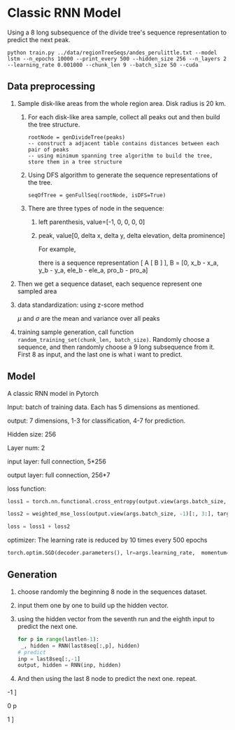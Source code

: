 # Classic RNN Model

Using a 8 long subsequence of the divide tree's sequence representation to predict the next peak.  

```
python train.py ../data/regionTreeSeqs/andes_perulittle.txt --model lstm --n_epochs 10000 --print_every 500 --hidden_size 256 --n_layers 2 --learning_rate 0.001000 --chunk_len 9 --batch_size 50 --cuda
```

## Data preprocessing

1. Sample disk-like areas from the whole region area. Disk radius is 20 km.

   1. For each disk-like area sample, collect all peaks out and then build the tree structure. 

      ```
      rootNode = genDivideTree(peaks)
      -- construct a adjacent table contains distances between each pair of peaks
      -- using minimum spanning tree algorithm to build the tree, store them in a tree structure
      ```

   2. Using DFS algorithm to generate the sequence representations of the tree. 

      ```
      seqOfTree = genFullSeq(rootNode, isDFS=True)
      ```

   3. There are three types of node in the sequence:

      1. left parenthesis, value=[-1, 0, 0, 0, 0]

      2. peak, value[0, delta x, delta y, delta elevation, delta prominence]

         For example, 

         there is a sequence representation [ A [ B ] ], B = [0, x_b - x_a, y_b - y_a, ele_b - ele_a, pro_b - pro_a]

2. Then we get a sequence dataset, each sequence represent one sampled area

3. data standardization: using z-score method

   $\mu$  and $\sigma$ are the mean and variance over all peaks

4. training sample generation, call function `random_training_set(chunk_len, batch_size)`. Randomly choose a sequence, and then randomly choose a 9 long subsequence from it. First 8 as input, and the last one is what i want to predict.


## Model

A classic RNN model in Pytorch

Input: batch of training data. Each has 5 dimensions as mentioned.

output: 7 dimensions, 1-3 for classification, 4-7 for prediction.

Hidden size: 256

Layer num: 2 

input layer: full connection, 5*256

output layer: full connection, 256*7

loss function: 

```python
loss1 = torch.nn.functional.cross_entropy(output.view(args.batch_size, -1)[:, :3], tagTarget[:,c].squeeze())

loss2 = weighted_mse_loss(output.view(args.batch_size, -1)[:, 3:], target[:,c].squeeze(), weights[1:])

loss = loss1 + loss2
```

optimizer: The learning rate is reduced by 10 times every 500 epochs

```python
torch.optim.SGD(decoder.parameters(), lr=args.learning_rate,  momentum=0.9)
```

## Generation

1. choose randomly the beginning 8 node in the sequences dataset.

2. input them one by one to build up the hidden vector.

3. using the hidden vector from the seventh run and the eighth input to predict the next one.

   ```python
   for p in range(lastlen-1):
   	_, hidden = RNN(last8seq[:,p], hidden)
   # predict   
   inp = last8seq[:,-1]
   output, hidden = RNN(inp, hidden)
   ```

4. And then using the last 8 node to predict the next one. repeat.

-1 ]

0 p

1 ]
